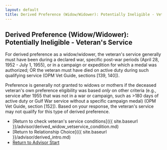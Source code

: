 ```yaml
---
layout: default
title: Derived Preference (Widow/Widower): Potentially Ineligible - Veteran's Service
---
```

## Derived Preference (Widow/Widower): Potentially Ineligible - Veteran's Service

For derived preference as a widow/widower, the veteran's service generally must have been during a declared war, specific post-war periods (April 28, 1952 - July 1, 1955), or in a campaign or expedition for which a medal was authorized; OR the veteran must have died on active duty during such qualifying service (OPM Vet Guide, sections [139, 140]).

Preference is generally not granted to widows or mothers if the deceased veteran's own preference eligibility was based *only* on other criteria (e.g., service after 1955 that was not in a war or campaign, such as >180 days of active duty or Gulf War service without a specific campaign medal) (OPM Vet Guide, section [152]). Based on your response, the veteran's service may not qualify for this type of derived preference.

* [Return to check veteran's service conditions]({{ site.baseurl }}/advisor/derived_widow_vetservice_condition.md)
* [Return to Relationship Choice]({{ site.baseurl }}/advisor/derived_intro.md)
* [Return to Advisor Start](./start.md)
